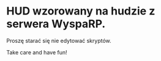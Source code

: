 # HUD wzorowany na hudzie z serwera WyspaRP.

Proszę starać się nie edytować skryptów.

Take care and have fun!
